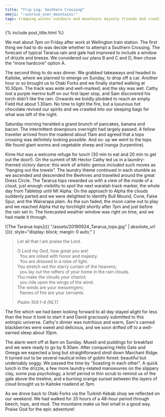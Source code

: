 ```yaml
---
title: "Trip Log: Southern Crossing"
emoji: ":sunrise_over_mountains:"
tags: tramping winter outdoors mud mountains majesty friends God creation
---
```


{% include post_title.html %}

We met about 7pm on Friday after work at Wellington train station. The first thing we had to do was decide whether to attempt a Southern Crossing. The forecast of typical Tararua rain and gale had improved to include a window of drizzle and breeze. We considered our plans B and C and D, then chose the “more hardcore” option A. 

The second thing to do was dinner. We grabbed takeaways and headed to Kaitoke, where we planned to emerge on Sunday, to drop off a car. Another hour or so brought us to Otaki Forks and we finally started walking at 10.30pm. The track was wide and well-marked, and the sky was wet. Cathy lost a purple merino buff on our first layer stop, and Sam discovered his torch didn't like the rain. Onwards we boldly plodded to reach an empty Field Hut about 1.30am. No time to light the fire, but a luxurious hot chocolate revived our spirits and we crawled into our sleeping bags for what was left of the night. 

Saturday morning heralded a grand brunch of pancakes, banana and bacon. The intermittent downpours overnight had largely passed. A fellow traveller arrived from the roadend about 11am and agreed that a tops crossing was definitely looking possible. And so: up we went to the tops. We found giant worms and vegetable sheep and īnanga (turpentine).

Kime Hut was a welcome refuge for lunch (30 min to eat and 20 min to get out the door!). On the summit of Mt Hector Cathy led us in a laundry-themed victory dance: this work of artistic genius included such moves as “hanging out the towels”. The laundry theme continued in each stumble as we ascended and descended the Beehives and travelled around the great Dress Circle. The Tararua tops rewarded us with a view of the inside of a cloud, just enough visibility to spot the next waratah track marker, the whole day from Tabletop until Mt Alpha. On the approach to Alpha the clouds suddenly parted and we were delighted to identify Bull Mound, Cone, False Spur, and the Wairarapa plain. As the sun faded, the moon came out to play and we reached Alpha Hut by torchlight shortly after 7pm and just before the rain set in. The forecasted weather window was right on time, and we had made it through.

![The Tararua tops]({{ "/assets/20190924_Tararua_tops.jpg" | absolute_url }}){: style="display: block; margin: 0 auto;" }

> Let all that I am praise the Lord.  
> 
> O Lord my God, how great you are!  
&nbsp;&nbsp;You are robed with honor and majesty.  
&nbsp;&nbsp;You are dressed in a robe of light.  
You stretch out the starry curtain of the heavens;  
&nbsp;&nbsp;you lay out the rafters of your home in the rain clouds.  
You make the clouds your chariot;  
&nbsp;&nbsp;you ride upon the wings of the wind.  
The winds are your messengers;  
&nbsp;&nbsp;flames of fire are your servants.
>
> _Psalm 104:1-4 (NLT)_

The fire which we had been looking forward to all day stayed alight for less than the hour it took to start it and David graciously submitted to this entropic universe. Cathy's dinner was nutritious and warm, Sam's canned blackberries were sweet and delicious, and we soon drifted off to a well-earned sleep about 10pm.

The alarm went off at 8am on Sunday. Muesli and puddings for breakfast and we were ready to go by 9.30am. After conquering Hells Gate and Omega we expected a long but straightforward stroll down Marchant Ridge. It turned out to be several nautical miles of goblin forest: beautiful but undeniably soggy. We passed the time by "boasting in each other". A quick lunch in the drizzle, a few more laundry-related manoeuvres on the slippery clay, some pop psychology, a brief period in thin scrub to remind us of the gale above the treeline, and a burning orange sunset between the layers of cloud brought us to Kaitoke roadend at 7pm.

As we drove back to Otaki Forks via the Turkish Kebab shop we reflected on our weekend. We had walked for 20 hours of a 48-hour period through beech, tops, and mud. The mountains make us feel small in a good way. Praise God for the epic adventure!
